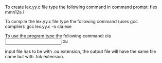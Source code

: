 To create lex.yy.c file type the following command in command prompt:
flex mmn12a.l

To compile the lex.yy.c file type the following command (uses gcc compiler):
gcc lex.yy.c -o cla.exe

To use the program type the following command:
cla <input file name>.ou

input file has to be with .ou extension,
the output file will have the same file name but with .tok extension.

